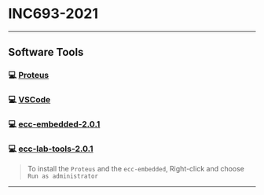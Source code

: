 # INC693-2021

---

## Software Tools

### :computer: [Proteus](https://drive.google.com/file/d/1ifG5MsTLwOA2W5cLAon9hA1ISVzIXSe3/view?usp=sharing)

### :computer: [VSCode](https://code.visualstudio.com/)

### :computer: [ecc-embedded-2.0.1](tools/ecc-embedded-2.0.1.zip)

### :computer: [ecc-lab-tools-2.0.1](tools/ecc-lab-tools-2.0.1.zip)

> To install the `Proteus` and the `ecc-embedded`, Right-click and choose `Run as administrator`

---
